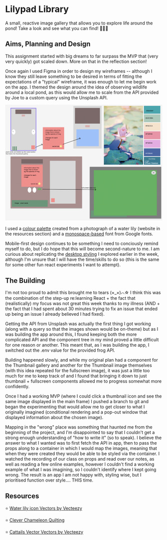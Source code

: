 # Lilypad Library

A small, reactive image gallery that allows you to explore life around the pond! Take a look and see what you can find! 🐸🦎🌾

## Aims, Planning and Design

This assignment started with big dreams to far surpass the MVP that (very very quickly) got scaled down. More on that in the reflection section!

Once again I used Figma in order to design my wireframes -- although I know they still leave something to be desired in terms of fitting the expectations of a "typical" wireframe, it was enough to let me begin work on the app. I themed the design around the idea of observing wildlife around a local pond, as this would allow me to scale from the API provided by Joe to a custom query using the Unsplash API.

![screenshot of wireframes created on Figma](public/Figma_screenshot.png)

I used a <a href="https://i0.wp.com/cleverchameleon.com.au/wp-content/uploads/2017/05/lily-pad-glow2.png?w=1050&ssl=1">colour palette</a> created from a photograph of a water lily (website in the resources section) and a <a href="https://fonts.google.com/specimen/Manrope">monospace-based</a> font from Google fonts.

Mobile-first design continues to be something I need to conciously remind myself to do, but I do hope that this will become second-nature to me. I am curious about replicating the <a href="https://jp.marugame.com/menu/tomatamacurry/">desktop styling</a> I explored earlier in the week, although I'm unsure that I will have the time/skills to do so (this is the same for some other fun react experiments I want to attempt).

## The Building

I'm not too proud to admit this brought me to tears (×_×)⌒☆ I think this was the combination of the step-up re:learning React + the fact that (realistically) my focus was not great this week thanks to my illness (AND + the fact that I had spent about 30 minutes trying to fix an issue that ended up being an issue I already believed I had fixed).

Getting the API from Unsplash was actually the first thing I got working (along with a query so that the images shown would be on-theme) but as I was building the app around this, I found keeping both the more complicated API and the component tree in my mind proved a little difficult for one reason or another. This meant that, as I was building the app, I switched out the .env value for the provided frog API.

Building happened slowly, and while my original plan had a component for the Thumbnail gallery and another for the Thumbnail image themselves (with this idea repeated for the fullscreen image), it was just a little too much for me to keep track of and I found that bringing it down to just thumbnail + fullscreen components allowed me to progress somewhat more confidently.

Once I had a working MVP (where I could click a thumbnail icon and see the same image displayed in the main frame) I pushed a branch to git and began the experimenting that would allow me to get closer to what I originally imagined (conditional rendering and a pop-out window that displayed information about the chosen image).

Mapping in the "wrong" place was something that haunted me from the beginning of the project, and I'm disappointed to say that I couldn't get a strong enough understanding of "how to write it" (so to speak). I believe the answer to what I wanted was to first fetch the API in app, then to pass the props along to a container in which I would map the images, meaning that when they were created they would be able to be styled via the container. I watched the recording of our class on props and read over our notes, as well as reading a few online examples, however I couldn't find a working example of what I was imagining, so I couldn't identify where I kept going wrong. The result is an app I am not happy with, styling wise, but I prioritised function over style.... THIS time.

## Resources

⭐️ <a href="https://www.vecteezy.com/vector-art/54977270-water-lily-icon">Water lily icon Vectors by Vecteezy</a>

⭐️ <a href="https://cleverchameleon.com.au/">Clever Chameleon Quilting</a>

⭐️ <a href="https://www.vecteezy.com/vector-art/121441-cattails-vector">Cattails Vector Vectors by Vecteezy</a>
